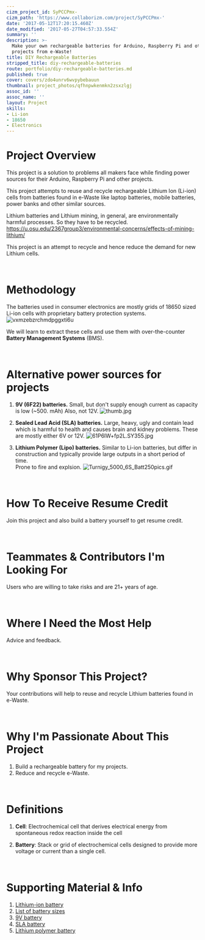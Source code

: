 ```yaml
---
cizm_project_id: SyPCCPmx-
cizm_path: 'https://www.collaborizm.com/project/SyPCCPmx-'
date: '2017-05-12T17:20:15.460Z'
date_modified: '2017-05-27T04:57:33.554Z'
summary: ''
description: >-
  Make your own rechargeable batteries for Arduino, Raspberry Pi and other
  projects from e-Waste!
title: DIY Rechargeable Batteries
stripped_title: diy-rechargeable-batteries
route: portfolio/diy-rechargeable-batteries.md
published: true
cover: covers/zdo4unrv6wvpybebauun
thumbnail: project_photos/qfhnpwkenmkn2zsxzlgj
assoc_id: ''
assoc_name: ''
layout: Project
skills:
- Li-ion
- 18650
- Electronics
---
```

# Project Overview
This project is a solution to problems all makers face while finding power sources for their Arduino, Raspberry Pi and other projects.

This project attempts to reuse and recycle rechargeable Lithium Ion (Li-ion) cells from batteries found in e-Waste like laptop batteries, mobile batteries, power banks and other similar sources.

Lithium batteries and Lithium mining, in general, are environmentally harmful processes. So they have to be recycled.
https://u.osu.edu/2367group3/environmental-concerns/effects-of-mining-lithium/

This project is an attempt to recycle and hence reduce the demand for new Lithium cells.

&nbsp;

# Methodology
The batteries used in consumer electronics are mostly grids of 18650 sized Li-ion cells with proprietary battery protection systems.
![vxmzebzrchmdpggxti6u](czm://vxmzebzrchmdpggxti6u)

We will learn to extract these cells and use them with over-the-counter **Battery Management Systems** (BMS).

&nbsp;

# Alternative power sources for projects
1. **9V (6F22) batteries.**
Small, but don't supply enough current as capacity is low (~500. mAh) Also, not 12V.
![thumb.jpg](czm://g7h4xsdbkaek4bkacn0l)

2. **Sealed Lead Acid (SLA) batteries.**
Large, heavy, ugly and contain lead which is harmful to health and causes brain and kidney problems. These are mostly either 6V or 12V.
![61P6lW+fp2L._SY355_.jpg](czm://qpuslezzpcfmviu9hind)

3. **Lithium Polymer (Lipo) batteries.**
Similar to Li-ion batteries, but differ in construction and typically provide large outputs in a short period of time.     
Prone to fire and explsion.
![Turnigy_5000_6S_Batt250pics.gif](czm://cehowliuehfdfkobdjrk)

&nbsp;

# How To Receive Resume Credit
Join this project and also build a battery yourself to get resume credit.

&nbsp;

# Teammates & Contributors I'm Looking For
Users who are willing to take risks and are 21+ years of age.

&nbsp;

# Where I Need the Most Help
Advice and feedback.

&nbsp;

# Why Sponsor This Project?
Your contributions will help to reuse and recycle Lithium batteries found in e-Waste.

&nbsp;

# Why I'm Passionate About This Project
1. Build a rechargeable battery for my projects.
2. Reduce and recycle e-Waste.

&nbsp;

# Definitions
1. **Cell**:  Electrochemical cell that derives electrical energy from spontaneous redox reaction inside the cell

2. **Battery**: Stack or grid of electrochemical cells designed to provide more voltage or current than a single cell.

&nbsp;

# Supporting Material & Info
1. [Lithium-ion battery](https://en.wikipedia.org/wiki/Lithium-ion_battery)
2. [List of battery sizes](https://en.wikipedia.org/wiki/List_of_battery_sizes)
3. [9V battery](https://en.wikipedia.org/wiki/Nine-volt_battery)
4. [SLA battery](https://en.wikipedia.org/wiki/VRLA_battery)
5. [Lithium polymer battery](https://en.wikipedia.org/wiki/Lithium_polymer_battery)
